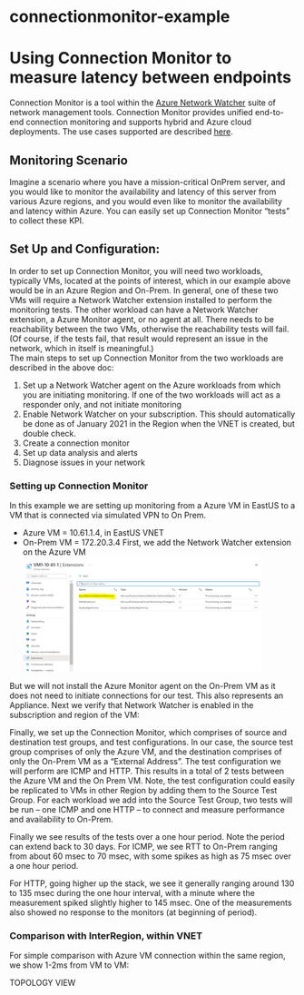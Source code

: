 # connectionmonitor-example
# Using Connection Monitor to measure latency between endpoints
Connection Monitor is a tool within the [Azure Network Watcher](https://docs.microsoft.com/en-us/azure/network-watcher/network-watcher-monitoring-overview) suite of network management tools.  Connection Monitor provides unified end-to-end connection monitoring and supports hybrid and Azure cloud deployments.  The use cases supported are described [here](https://docs.microsoft.com/en-us/azure/network-watcher/connection-monitor-overview).
## Monitoring Scenario
Imagine a scenario where you have a mission-critical OnPrem server, and you would like to monitor the availability and latency of this server from various Azure regions, and you would even like to monitor the availability and latency within Azure.  You can easily set up Connection Monitor “tests” to collect these KPI. 
## Set Up and Configuration:
In order to set up Connection Monitor, you will need two workloads, typically VMs, located at the points of interest, which in our example above would be in an Azure Region and On-Prem.  In general, one of these two VMs will require a Network Watcher extension installed to perform the monitoring tests.  The other workload can have a Network Watcher extension, a Azure Monitor agent, or no agent at all.  There needs to be reachability between the two VMs, otherwise the reachability tests will fail.  (Of course, if the tests fail, that result would represent an issue in the network, which in itself is meaningful.)    
The main steps to set up Connection Monitor from the two workloads are described in the above doc:
1.	Set up a Network Watcher agent on the Azure workloads from which you are initiating monitoring.  If one of the two workloads will act as a responder only, and not initiate monitoring 
2.	Enable Network Watcher on your subscription.  This should automatically be done as of January 2021 in the Region when the VNET is created, but double check.
3.	Create a connection monitor
4.	Set up data analysis and alerts
5.	Diagnose issues in your network
### Setting up Connection Monitor 
In this example we are setting up monitoring from a Azure VM in EastUS to a VM that is connected via simulated VPN to On Prem.  
-	Azure VM = 10.61.1.4, in EastUS VNET
-	On-Prem VM = 172.20.3.4
First, we add the Network Watcher extension on the Azure VM
![Extension](/Images/image1.png)
 
But we will not install the Azure Monitor agent on the On-Prem VM as it does not need to initiate connections for our test.  This also represents an Appliance.
Next we verify that Network Watcher is enabled in the subscription and region of the VM:
 
Finally, we set up the Connection Monitor, which comprises of source and destination test groups, and test configurations.  In our case, the source test group comprises of only the Azure VM, and the destination comprises of only the On-Prem VM as a “External Address”.  The test configuration we will perform are ICMP and HTTP.  This results in a total of 2 tests between the Azure VM and the On Prem VM.  Note, the test configuration could easily be replicated to VMs in other Region by adding them to the Source Test Group.  For each workload we add into the Source Test Group, two tests will be run – one ICMP and one HTTP – to connect and measure performance and availability to On-Prem.
 
Finally we see results of the tests over a one hour period.  Note the period can extend back to 30 days.
For ICMP, we see RTT to On-Prem ranging from about 60 msec to 70 msec, with some spikes as high as 75 msec over a one hour period.
 
For HTTP, going higher up the stack, we see it generally ranging around 130 to 135 msec during the one hour interval, with a minute where the measurement spiked slightly higher to 145 msec.  One of the measurements also showed no response to the monitors (at beginning of period).
 

### Comparison with InterRegion, within VNET
For simple comparison with Azure VM connection within the same region, we show 1-2ms from VM to VM:
 


TOPOLOGY VIEW
 
